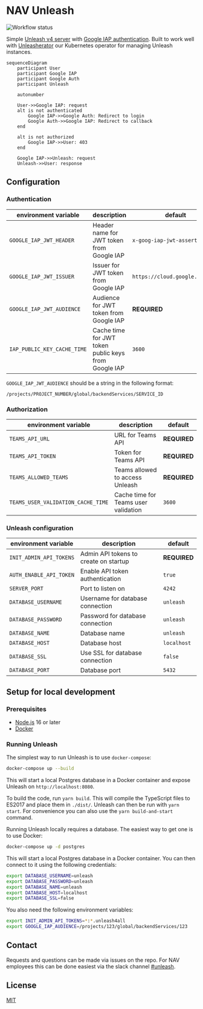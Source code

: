 # NAV Unleash

![Workflow status](https://github.com/navikt/unleash/workflows/build/badge.svg?branch=unleash-v4)

Simple [Unleash v4 server][unleash] with [Google IAP authentication][google-iap]. Built to work well with [Unleasherator][unleasherator] our Kubernetes operator for managing Unleash instances.

[unleash]: https://github.com/Unleash/unleash
[unleasherator]: https://github.com/nais/unleasherator
[google-iap]: https://cloud.google.com/iap/docs/

```mermaid
sequenceDiagram
    participant User
    participant Google IAP
    participant Google Auth
    participant Unleash

    autonumber

    User->>Google IAP: request
    alt is not authenticated
        Google IAP->>Google Auth: Redirect to login
        Google Auth->>Google IAP: Redirect to callback
    end

    alt is not authorized
        Google IAP->>User: 403
    end

    Google IAP->>Unleash: request
    Unleash->>User: response
```

## Configuration

### Authentication

| environment variable        | description                                          | default                        |
| --------------------------- | ---------------------------------------------------- | ------------------------------ |
| `GOOGLE_IAP_JWT_HEADER`     | Header name for JWT token from Google IAP            | `x-goog-iap-jwt-assertion`     |
| `GOOGLE_IAP_JWT_ISSUER`     | Issuer for JWT token from Google IAP                 | `https://cloud.google.com/iap` |
| `GOOGLE_IAP_JWT_AUDIENCE`   | Audience for JWT token from Google IAP               | **REQUIRED**                   |
| `IAP_PUBLIC_KEY_CACHE_TIME` | Cache time for JWT token public keys from Google IAP | `3600`                         |

`GOOGLE_IAP_JWT_AUDIENCE` should be a string in the following format:

```text
/projects/PROJECT_NUMBER/global/backendServices/SERVICE_ID
```

### Authorization

| environment variable               | description                          | default      |
| ---------------------------------- | ------------------------------------ | ------------ |
| `TEAMS_API_URL`                    | URL for Teams API                    | **REQUIRED** |
| `TEAMS_API_TOKEN`                  | Token for Teams API                  | **REQUIRED** |
| `TEAMS_ALLOWED_TEAMS`              | Teams allowed to access Unleash      | **REQUIRED** |
| `TEAMS_USER_VALIDATION_CACHE_TIME` | Cache time for Teams user validation | `3600`       |

### Unleash configuration

| environment variable    | description                           | default      |
| ----------------------- | ------------------------------------- | ------------ |
| `INIT_ADMIN_API_TOKENS` | Admin API tokens to create on startup | **REQUIRED** |
| `AUTH_ENABLE_API_TOKEN` | Enable API token authentication       | `true`       |
| `SERVER_PORT`           | Port to listen on                     | `4242`       |
| `DATABASE_USERNAME`     | Username for database connection      | `unleash`    |
| `DATABASE_PASSWORD`     | Password for database connection      | `unleash`    |
| `DATABASE_NAME`         | Database name                         | `unleash`    |
| `DATABASE_HOST`         | Database host                         | `localhost`  |
| `DATABASE_SSL`          | Use SSL for database connection       | `false`      |
| `DATABASE_PORT`         | Database port                         | `5432`       |

## Setup for local development

### Prerequisites

- [Node.js][nodejs] 16 or later
- [Docker][docker]

[nodejs]: https://nodejs.org/en/
[docker]: https://www.docker.com/

### Running Unleash

The simplest way to run Unleash is to use `docker-compose`:

```bash
docker-compose up --build
```

This will start a local Postgres database in a Docker container and expose Unleash on `http://localhost:8080`.

To build the code, run `yarn build`. This will compile the TypeScript files to ES2017 and place them in `./dist/`. Unleash can then be run with `yarn start`. For convenience you can also use the `yarn build-and-start` command.

Running Unleash locally requires a database. The easiest way to get one is to use Docker:

```bash
docker-compose up -d postgres
```

This will start a local Postgres database in a Docker container. You can then connect to it using the following credentials:

```bash
export DATABASE_USERNAME=unleash
export DATABASE_PASSWORD=unleash
export DATABASE_NAME=unleash
export DATABASE_HOST=localhost
export DATABASE_SSL=false
```

You also need the following environment variables:

```bash
export INIT_ADMIN_API_TOKENS=*:*.unleash4all
export GOOGLE_IAP_AUDIENCE=/projects/123/global/backendServices/123
```

## Contact

Requests and questions can be made via issues on the repo. For NAV employees this can be done easiest via the slack channel [#unleash][nav-slack-unleash].

[nav-slack-unleash]: https://nav-it.slack.com/archives/C9BPTSULS

## License

[MIT](LICENSE)
